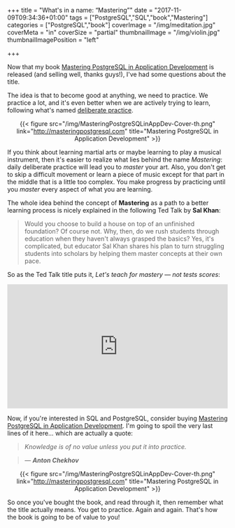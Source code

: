 +++
title = "What's in a name: “Mastering”"
date = "2017-11-09T09:34:36+01:00"
tags = ["PostgreSQL","SQL","book","Mastering"]
categories = ["PostgreSQL","book"]
coverImage = "/img/meditation.jpg"
coverMeta = "in"
coverSize = "partial"
thumbnailImage = "/img/violin.jpg"
thumbnailImagePosition = "left"

+++

Now that my book [Mastering PostgreSQL in Application
Development](https://masteringpostgresql.com) is released (and selling well,
thanks guys!), I've had some questions about the title.

The idea is that to become good at anything, we need to practice. We
practice a lot, and it's even better when we are actively trying to learn,
following what's named [deliberate
practice](https://en.wikipedia.org/wiki/Practice_(learning_method)#Deliberate_practice).

<!--more-->

<center>

{{< figure src="/img/MasteringPostgreSQLinAppDev-Cover-th.png"
          link="http://masteringpostgresql.com"
          title="Mastering PostgreSQL in Application Development" >}}

</center>

If you think about learning martial arts or maybe learning to play a musical
instrument, then it's easier to realize what lies behind the name
*Mastering*: daily deliberate practice will lead you to *master* your art.
Also, you don't get to skip a difficult movement or learn a piece of music
except for that part in the middle that is a little too complex. You make
progress by practicing until you *master* every aspect of what you are
learning.

The whole idea behind the concept of **Mastering** as a path to a better
learning process is nicely explained in the following Ted Talk by **Sal
Khan**:

> Would you choose to build a house on top of an unfinished foundation? Of
> course not. Why, then, do we rush students through education when they
> haven't always grasped the basics? Yes, it's complicated, but educator Sal
> Khan shares his plan to turn struggling students into scholars by helping
> them master concepts at their own pace.

So as the Ted Talk title puts it, _Let's teach for mastery — not tests
scores_:

<center>

<div style="max-width:854px"><div style="position:relative;height:0;padding-bottom:56.25%"><iframe src="https://embed.ted.com/talks/sal_khan_let_s_teach_for_mastery_not_test_scores" width="854" height="480" style="position:absolute;left:0;top:0;width:100%;height:100%" frameborder="0" scrolling="no" allowfullscreen></iframe></div></div>

</center>

Now, if you're interested in SQL and PostgreSQL, consider buying [Mastering
PostgreSQL in Application Development](https://masteringpostgresql.com). I'm
going to spoil the very last lines of it here… which are actually a quote:

> _Knowledge is of no value unless you put it into practice._

> — ***Anton Chekhov***

<center>

{{< figure src="/img/MasteringPostgreSQLinAppDev-Cover-th.png"
          link="http://masteringpostgresql.com"
          title="Mastering PostgreSQL in Application Development" >}}

</center>

So once you've bought the book, and read through it, then remember what the
title actually means. You get to practice. Again and again. That's how the
book is going to be of value to you!
